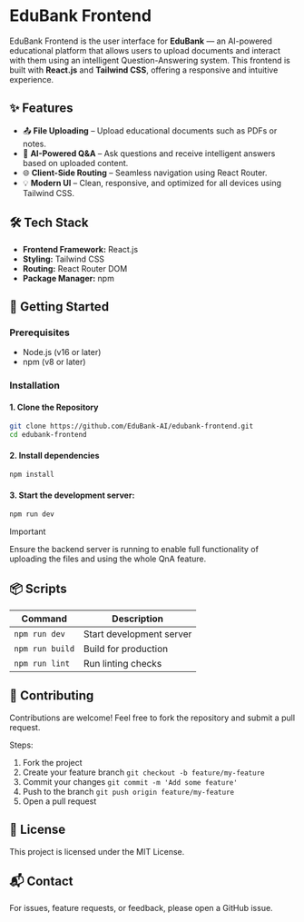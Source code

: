 # EduBank Frontend

EduBank Frontend is the user interface for **EduBank** — an AI-powered educational platform that allows users to upload documents and interact with them using an intelligent Question-Answering system. This frontend is built with **React.js** and **Tailwind CSS**, offering a responsive and intuitive experience.



## ✨ Features

- 📤 **File Uploading** – Upload educational documents such as PDFs or notes.
- 🧠 **AI-Powered Q&A** – Ask questions and receive intelligent answers based on uploaded content.
- 🌐 **Client-Side Routing** – Seamless navigation using React Router.
- 💡 **Modern UI** – Clean, responsive, and optimized for all devices using Tailwind CSS.



## 🛠️ Tech Stack

- **Frontend Framework:** React.js
- **Styling:** Tailwind CSS
- **Routing:** React Router DOM
- **Package Manager:** npm



## 🚀 Getting Started

### Prerequisites

- Node.js (v16 or later)
- npm (v8 or later)

### Installation

#### 1. Clone the Repository

```bash
git clone https://github.com/EduBank-AI/edubank-frontend.git
cd edubank-frontend
```

#### 2. Install dependencies

```bash
npm install
```

#### 3. Start the development server:

```bash
npm run dev
```

> [!IMPORTANT]
> Ensure the backend server is running to enable full functionality of uploading the files and using the whole QnA feature.



## 📦 Scripts

| Command | Description |
| --- | --- |
| `npm run dev` | Start development server |
| `npm run build` | Build for production |
| `npm run lint` | Run linting checks |



## 🙌 Contributing

Contributions are welcome! Feel free to fork the repository and submit a pull request.

Steps:
1. Fork the project
2. Create your feature branch `git checkout -b feature/my-feature`
3. Commit your changes `git commit -m 'Add some feature'`
4. Push to the branch `git push origin feature/my-feature`
5. Open a pull request


## 📄 License
This project is licensed under the MIT License.



## 📬 Contact
For issues, feature requests, or feedback, please open a GitHub issue.

